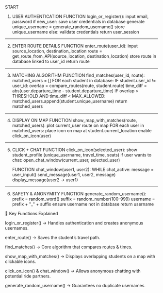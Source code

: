 START

1. USER AUTHENTICATION
   FUNCTION login_or_register():
       input email, password
       if new_user:
           save user credentials in database
           generate unique_username = generate_random_username()
           store unique_username
       else:
           validate credentials
       return user_session

-----------------------------------------------------

2. ENTER ROUTE DETAILS
   FUNCTION enter_route(user_id):
       input source_location, destination_location
       route = get_route_from_API(source_location, destination_location)
       store route in database linked to user_id
       return route

-----------------------------------------------------

3. MATCHING ALGORITHM
   FUNCTION find_matches(user_id, route):
       matched_users = []
       FOR each student in database:
           IF student.user_id != user_id:
               overlap = compare_routes(route, student.route)
               time_diff = abs(user.departure_time - student.departure_time)
               IF overlap > THRESHOLD AND time_diff < MAX_ALLOWED:
                   matched_users.append(student.unique_username)
       return matched_users

-----------------------------------------------------

4. DISPLAY ON MAP
   FUNCTION show_map_with_matches(route, matched_users):
       plot current_user route on map
       FOR each user in matched_users:
           place icon on map at student.current_location
       enable click_on_icon(user)

-----------------------------------------------------

5. CLICK + CHAT
   FUNCTION click_on_icon(selected_user):
       show student_profile (unique_username, travel_time, seats)
       if user wants to chat:
           open_chat_window(current_user, selected_user)

   FUNCTION chat_window(user1, user2):
       WHILE chat_active:
           message = user_input()
           send_message(user1, user2, message)
           display_message(user2 → user1)

-----------------------------------------------------

6. SAFETY & ANONYMITY
   FUNCTION generate_random_username():
       prefix = random_word()
       suffix = random_number(100-999)
       username = prefix + "_" + suffix
       ensure username not in database
       return username

🔑 Key Functions Explained

login_or_register() → Handles authentication and creates anonymous usernames.

enter_route() → Saves the student’s travel path.

find_matches() → Core algorithm that compares routes & times.

show_map_with_matches() → Displays overlapping students on a map with clickable icons.

click_on_icon() & chat_window() → Allows anonymous chatting with potential ride partners.

generate_random_username() → Guarantees no duplicate usernames.